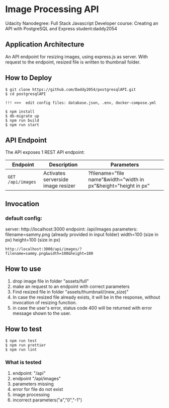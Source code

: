 # Image Processing API

Udacity Nanodegree: Full Stack Javascript Developer
course: Creating an API with PostgreSQL and Express student:daddy2054

## Application Architecture

An API endpoint for resizing images, using express.js as server.
With request to the endpoint, resized file is written to thumbnail folder.

## How to Deploy

```
$ git clone https://github.com/Daddy2054/postgresqlAPI.git
$ cd postgresqlAPI

!!! >>>  edit config files: database.json, .env, docker-compose.yml

$ npm install
$ db-migrate up
$ npm run build
$ npm run start
```

## API Endpoint

The API exposes 1 REST API endpoint:

| **Endpoint**      | **Description**                    | **Parameters**                                                  |
| ----------------- | ---------------------------------- | --------------------------------------------------------------- |
| `GET /api/images` | Activates serverside image resizer | ?filename="file name"&width="width in px"&height="height in px" |

## Invocation

 ### default config:

 server: http://localhost:3000
 endpoint: /api/images
 parameters:
 filename=sammy.png (already provided in input folder)
 width=100 (size in px)
 height=100 (size in px)
```
http://localhost:3000/api/images/?filename=sammy.png&width=100&height=100
```
## How to use

1. drop image file in folder "assets/full"
2. make an request to an endpoint with correct parameters
3. Find resized file in folder "assets/thumbnail/(new_size)"
4. In case the resized file already exists, it will be in the response, without invocation of resizing function.
5. in case the user's error, status code 400 will be returned with error message shown to the user.

## How to test

```
$ npm run test
$ npm run prettier
$ npm run lint
```

### What is tested

1. endpoint: "/api"
2. endpoint "/api/images"
3. parameters missing
4. error for file do not exist
5. image processing
6. incorrect parameters("a","0","-1")
